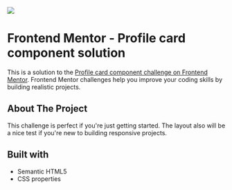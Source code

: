 <img src="https://user-images.githubusercontent.com/103554466/208456456-64c22a82-1ef2-4986-9ffc-0b0229b17ca0.png"></img>

# Frontend Mentor - Profile card component solution

This is a solution to the [Profile card component challenge on Frontend Mentor](https://www.frontendmentor.io/challenges/profile-card-component-cfArpWshJ). Frontend Mentor challenges help you improve your coding skills by building realistic projects. 

## About The Project

<p>This challenge is perfect if you're just getting started. The layout also will be a nice test if you're new to building responsive projects.</p>

## Built with 

- Semantic HTML5
- CSS properties